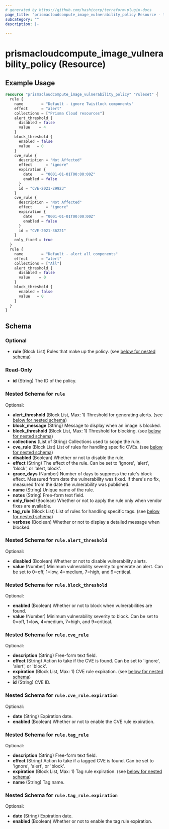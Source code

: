 ```yaml
---
# generated by https://github.com/hashicorp/terraform-plugin-docs
page_title: "prismacloudcompute_image_vulnerability_policy Resource - terraform-provider-prismacloudcompute"
subcategory: ""
description: |-
  
---
```


# prismacloudcompute_image_vulnerability_policy (Resource)



## Example Usage

```terraform
resource "prismacloudcompute_image_vulnerability_policy" "ruleset" {
  rule {
    name        = "Default - ignore Twistlock components"
    effect      = "alert"
    collections = ["Prisma Cloud resources"]
    alert_threshold {
      disabled = false
      value    = 4
    }
    block_threshold {
      enabled = false
      value   = 0
    }
    cve_rule {
      description = "Not Affected"
      effect      = "ignore"
      expiration {
        date    = "0001-01-01T00:00:00Z"
        enabled = false
      }
      id = "CVE-2021-29923"
    }
    cve_rule {
      description = "Not Affected"
      effect      = "ignore"
      expiration {
        date    = "0001-01-01T00:00:00Z"
        enabled = false
      }
      id = "CVE-2021-36221"
    }
    only_fixed = true
  }
  rule {
    name        = "Default - alert all components"
    effect      = "alert"
    collections = ["All"]
    alert_threshold {
      disabled = false
      value    = 0
    }
    block_threshold {
      enabled = false
      value   = 0
    }
  }
}
```

<!-- schema generated by tfplugindocs -->
## Schema

### Optional

- **rule** (Block List) Rules that make up the policy. (see [below for nested schema](#nestedblock--rule))

### Read-Only

- **id** (String) The ID of the policy.

<a id="nestedblock--rule"></a>
### Nested Schema for `rule`

Optional:

- **alert_threshold** (Block List, Max: 1) Threshold for generating alerts. (see [below for nested schema](#nestedblock--rule--alert_threshold))
- **block_message** (String) Message to display when an image is blocked.
- **block_threshold** (Block List, Max: 1) Threshold for blocking. (see [below for nested schema](#nestedblock--rule--block_threshold))
- **collections** (List of String) Collections used to scope the rule.
- **cve_rule** (Block List) List of rules for handling specific CVEs. (see [below for nested schema](#nestedblock--rule--cve_rule))
- **disabled** (Boolean) Whether or not to disable the rule.
- **effect** (String) The effect of the rule. Can be set to 'ignore', 'alert', 'block', or 'alert, block'.
- **grace_days** (Number) Number of days to suppress the rule's block effect. Measured from date the vulnerability was fixed. If there's no fix, measured from the date the vulnerability was published.
- **name** (String) Unique name of the rule.
- **notes** (String) Free-form text field.
- **only_fixed** (Boolean) Whether or not to apply the rule only when vendor fixes are available.
- **tag_rule** (Block List) List of rules for handling specific tags. (see [below for nested schema](#nestedblock--rule--tag_rule))
- **verbose** (Boolean) Whether or not to display a detailed message when blocked.

<a id="nestedblock--rule--alert_threshold"></a>
### Nested Schema for `rule.alert_threshold`

Optional:

- **disabled** (Boolean) Whether or not to disable vulnerability alerts.
- **value** (Number) Minimum vulnerability severity to generate an alert. Can be set to 0=off, 1=low, 4=medium, 7=high, and 9=critical.


<a id="nestedblock--rule--block_threshold"></a>
### Nested Schema for `rule.block_threshold`

Optional:

- **enabled** (Boolean) Whether or not to block when vulnerabilities are found.
- **value** (Number) Minimum vulnerability severity to block. Can be set to 0=off, 1=low, 4=medium, 7=high, and 9=critical.


<a id="nestedblock--rule--cve_rule"></a>
### Nested Schema for `rule.cve_rule`

Optional:

- **description** (String) Free-form text field.
- **effect** (String) Action to take if the CVE is found. Can be set to 'ignore', 'alert', or 'block'.
- **expiration** (Block List, Max: 1) CVE rule expiration. (see [below for nested schema](#nestedblock--rule--cve_rule--expiration))
- **id** (String) CVE ID.

<a id="nestedblock--rule--cve_rule--expiration"></a>
### Nested Schema for `rule.cve_rule.expiration`

Optional:

- **date** (String) Expiration date.
- **enabled** (Boolean) Whether or not to enable the CVE rule expiration.



<a id="nestedblock--rule--tag_rule"></a>
### Nested Schema for `rule.tag_rule`

Optional:

- **description** (String) Free-form text field.
- **effect** (String) Action to take if a tagged CVE is found. Can be set to 'ignore', 'alert', or 'block'.
- **expiration** (Block List, Max: 1) Tag rule expiration. (see [below for nested schema](#nestedblock--rule--tag_rule--expiration))
- **name** (String) Tag name.

<a id="nestedblock--rule--tag_rule--expiration"></a>
### Nested Schema for `rule.tag_rule.expiration`

Optional:

- **date** (String) Expiration date.
- **enabled** (Boolean) Whether or not to enable the tag rule expiration.


